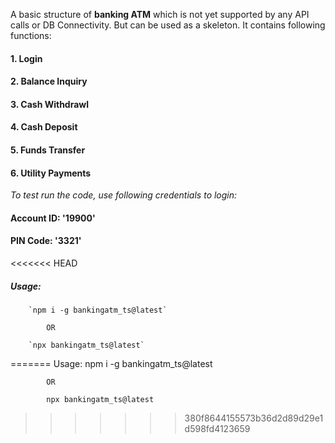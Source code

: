 A basic structure of **banking ATM** which is not yet supported by any API calls or DB Connectivity.
But can be used as a skeleton. It contains following functions:
#### 1. Login
#### 2. Balance Inquiry
#### 3. Cash Withdrawl
#### 4. Cash Deposit
#### 5. Funds Transfer
#### 6. Utility Payments

_To test run the code, use following credentials to login:_
#### Account ID: '19900'
#### PIN Code: '3321'

<<<<<<< HEAD
##### Usage: 
        `npm i -g bankingatm_ts@latest`

            OR

        `npx bankingatm_ts@latest`
=======
Usage: 
            npm i -g bankingatm_ts@latest

            OR
            
            npx bankingatm_ts@latest
>>>>>>> 380f8644155573b36d2d89d29e1d598fd4123659
